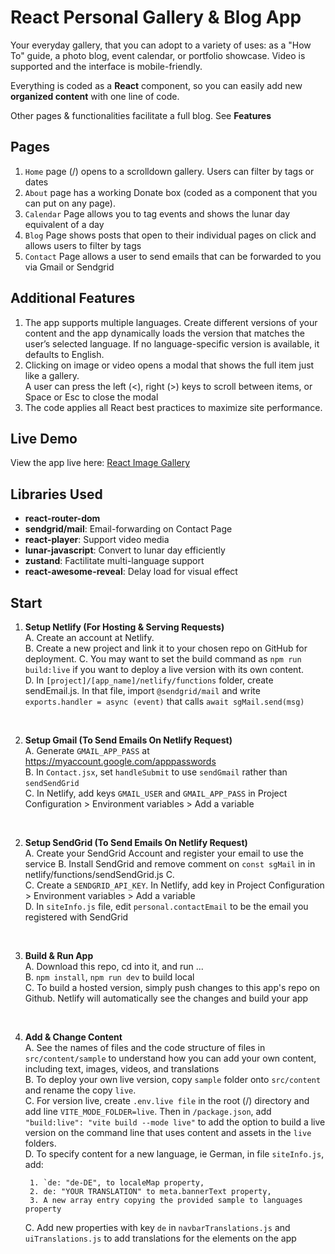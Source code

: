 # React Personal Gallery & Blog App

Your everyday gallery, that you can adopt to a variety of uses: as a "How To" guide,
a photo blog, event calendar, or portfolio showcase. Video is supported and the interface is mobile-friendly.

Everything is coded as a **React** component, so you can easily add new **organized content** with one line of code.

Other pages & functionalities facilitate a full blog. See **Features** 


## Pages

1. `Home` page (/) opens to a scrolldown gallery. Users can filter by tags or dates
2. `About` page has a working Donate box (coded as a component that you can put on any page).
3. `Calendar` Page allows you to tag events and shows the lunar day equivalent of a day
4. `Blog` Page shows posts that open to their individual pages on click and allows users to filter by tags
5. `Contact` Page allows a user to send emails that can be forwarded to you via Gmail or Sendgrid

## Additional Features
1. The app supports multiple languages. Create different versions of your content and the app dynamically loads the version that matches the user’s selected language. If no language-specific version is available, it defaults to English.
2. Clicking on image or video opens a modal that shows the full item just like a gallery.   
   A user can press the left (<), right (>) keys to scroll between items, or Space or Esc to close the modal
4. The code applies all React best practices to maximize site performance.

## Live Demo

View the app live here: [React Image Gallery](https://beautify-sd.netlify.app/)

## Libraries Used

- **react-router-dom**
- **sendgrid/mail**: Email-forwarding on Contact Page
- **react-player**: Support video media
- **lunar-javascript**: Convert to lunar day efficiently
- **zustand**: Factilitate multi-language support
- **react-awesome-reveal**: Delay load for visual effect

## Start

1. **Setup Netlify (For Hosting & Serving Requests)**  
    A. Create an account at Netlify.  
	B. Create a new project and link it to your chosen repo on GitHub for deployment.
    C. You may want to set the build command as `npm run build:live` if you want to deploy a live version with its own content.   
	D. In `[project]/[app_name]/netlify/functions` folder, create sendEmail.js. In that file, import `@sendgrid/mail` and  write `exports.handler = async (event)` that calls `await sgMail.send(msg)`
<br>

2. **Setup Gmail (To Send Emails On Netlify Request)**  
	A. Generate `GMAIL_APP_PASS` at https://myaccount.google.com/apppasswords  
	B. In `Contact.jsx`, set `handleSubmit` to use `sendGmail` rather than `sendSendGrid`  
    C. In Netlify, add keys `GMAIL_USER` and `GMAIL_APP_PASS` in Project Configuration > Environment variables > Add a variable
<br>

2. **Setup SendGrid (To Send Emails On Netlify Request)**  
	A. Create your SendGrid Account and register your email to use the service
    B. Install SendGrid and remove comment on `const sgMail` in in netlify/functions/sendSendGrid.js
    C.   
	C. Create a `SENDGRID_API_KEY`. In Netlify, add key in Project Configuration > Environment variables > Add a variable  
	D. In `siteInfo.js` file, edit `personal.contactEmail` to be the email you registered with SendGrid   
<br>  
	
3. **Build & Run App**   
    A. Download this repo, cd into it, and run ...  
    B.  `npm install`, `npm run dev` to build local  
    C. To build a hosted version, simply push changes to this app's repo on Github. Netlify will
        automatically see the changes and build your app   
<br>

4. **Add & Change Content**  
    A. See the names of files and the code structure of files in `src/content/sample` to understand how you can add your own content, including text, images, videos, and translations  
    B. To deploy your own live version, copy `sample` folder onto `src/content` and rename the copy `live`.    
    C. For version live, create `.env.live file` in the root (/) directory and add line `VITE_MODE_FOLDER=live`. Then in `/package.json`, add ` "build:live": "vite build --mode live" ` to add the option to build a live version on the command line that uses content and assets in the `live` folders.  
    D. To specify content for a new language, ie German, in file `siteInfo.js`, add:
    
        1. `de: "de-DE", to localeMap property,
        2. de: "YOUR TRANSLATION" to meta.bannerText property,
        3. A new array entry copying the provided sample to languages property
    C. Add new properties with key `de` in `navbarTranslations.js` and `uiTranslations.js` to add translations for the elements on the app
        